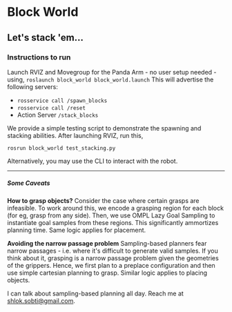 # Block World
## Let's stack 'em...

### Instructions to run
Launch RVIZ and Movegroup for the Panda Arm - no user setup needed - using,
`roslaunch block_world block_world.launch`
This will advertise the following servers:
* `rosservice call /spawn_blocks`
* `rosservice call /reset`
* Action Server `/stack_blocks`

We provide a simple testing script to demonstrate the spawning and stacking abilities. After launching RVIZ, run this,
```
rosrun block_world test_stacking.py
```
Alternatively, you may use the CLI to interact with the robot.
***
##### Some Caveats
**How to grasp objects?**
Consider the case where certain grasps are infeasible. To work around this, we encode a grasping region for each block (for eg, grasp from any side). Then, we use OMPL Lazy Goal Sampling to instantiate goal samples from these regions. This significantly ammortizes planning time. Same logic applies for placement.

**Avoiding the narrow passage problem**
Sampling-based planners fear narrow passages - i.e. where it's difficult to generate valid samples. If you think about it, grasping is a narrow passage problem given the geometries of the grippers. Hence, we first plan to a preplace configuration and then use simple cartesian planning to grasp. Similar logic applies to placing objects.

I can talk about sampling-based planning all day. Reach me at shlok.sobti@gmail.com.
